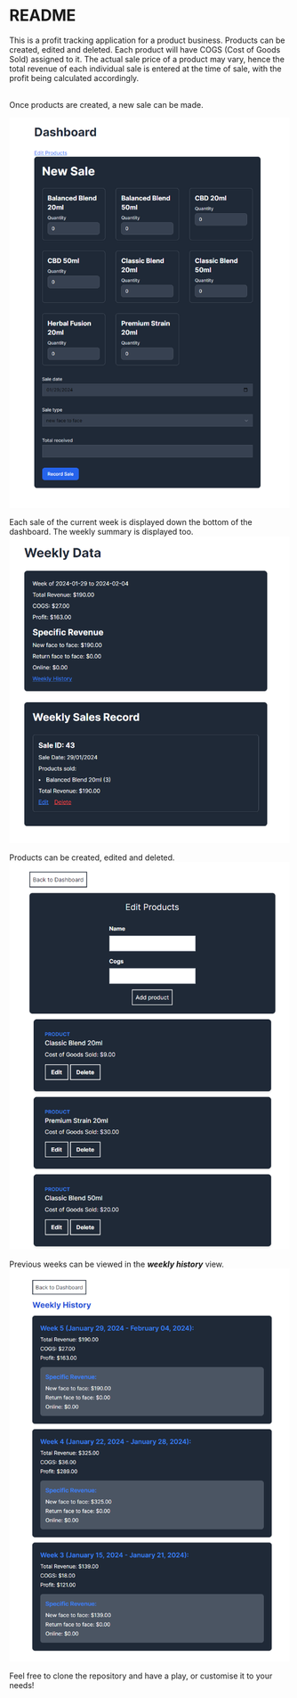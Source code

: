 # README

This is a profit tracking application for a product business. Products can be created, edited and deleted. Each product will have COGS (Cost of Goods Sold) assigned to it. The actual sale price of a product may vary, hence the total revenue of each individual sale is entered at the time of sale, with the profit being calculated accordingly. 

<br>
Once products are created, a new sale can be made.

![new sale](app/assets/images/new_sale.png)


Each sale of the current week is displayed down the bottom of the dashboard. The weekly summary is displayed too. 
![weekly data](app/assets/images/weekly_data.png)

Products can be created, edited and deleted. 
![edit_products](app/assets/images/edit_products.png)

Previous weeks can be viewed in the ***weekly history*** view. 
![weekly_history](app/assets/images/weekly_history.png)


Feel free to clone the repository and have a play, or customise it to your needs!